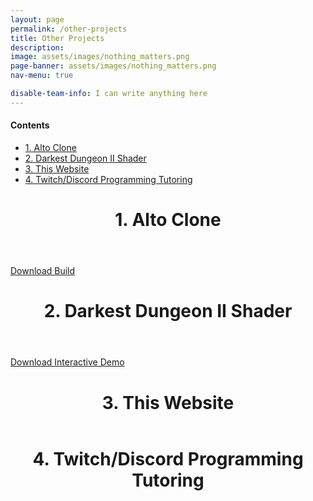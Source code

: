 ```yaml
---
layout: page
permalink: /other-projects
title: Other Projects
description: 
image: assets/images/nothing_matters.png
page-banner: assets/images/nothing_matters.png
nav-menu: true

disable-team-info: I can write anything here
---
```


<div class=nav>
<h4>Contents</h4>
<ul>
    <li><a href="#alto" class="button small scrolly"><span class="number">1.</span> Alto Clone</a></li>
    <li><a href="#dd-shader" class="button small scrolly"><span class="number">2.</span> Darkest Dungeon II Shader</a></li>
    <li><a href="#website" class="button small scrolly"><span class="number">3.</span> This Website</a></li>
    <li><a href="#tutoring" class="button small scrolly"><span class="number">4.</span> Twitch/Discord Programming Tutoring</a></li>
</ul>
</div>

<header id="alto" class="major page-header"><h1><span class="number">1.</span> Alto Clone</h1></header>
<a href="https://github.com/JKHYuen/BloomAttenuationBuild" target="_blank" rel="noopener noreferrer" class="button icon fa-download">Download Build</a>
<!-- https://www.youtube.com/watch?v=Wk5JupHelAg -->

<header id="dd-shader" class="major page-header"><h1><span class="number">2.</span> Darkest Dungeon II Shader</h1></header>
<a href="https://github.com/JKHYuen/BloomAttenuationBuild" target="_blank" rel="noopener noreferrer" class="button icon fa-download">Download Interactive Demo</a>

<header id="website" class="major page-header"><h1><span class="number">3.</span> This Website</h1></header>
<header id="tutoring" class="major page-header"><h1><span class="number">4.</span> Twitch/Discord Programming Tutoring</h1></header>